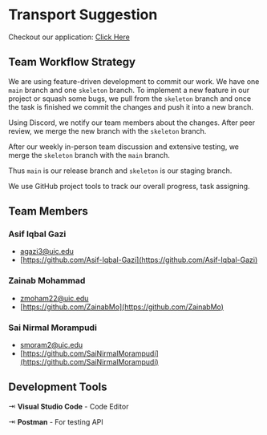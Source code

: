 # Transport Suggestion
Checkout our application: [Click Here](https://tinyurl.com/npa8tsyj)

## Team Workflow Strategy
We are using feature-driven development to commit our work. We have one `main` branch and one `skeleton` branch. To implement a new feature in our project or squash some bugs, we pull from the `skeleton` branch and once the task is finished we commit the changes and push it into a new branch. 

Using Discord, we notify our team members about the changes. After peer review, we merge the new branch with the `skeleton` branch.

After our weekly in-person team discussion and extensive testing, we merge the `skeleton` branch with the `main` branch.

Thus `main` is our release branch and `skeleton` is our staging branch.

We use GitHub project tools to track our overall progress, task assigning.



## Team Members
### Asif Iqbal Gazi 
- [agazi3@uic.edu](agazi3@uic.edu)
- [https://github.com/Asif-Iqbal-Gazi](https://github.com/Asif-Iqbal-Gazi)

###  Zainab Mohammad 
- [zmoham22@uic.edu](zmoham22@uic.edu)
- [https://github.com/ZainabMo](https://github.com/ZainabMo)

### Sai Nirmal Morampudi 
- [smoram2@uic.edu](smoram2@uic.edu)
- [https://github.com/SaiNirmalMorampudi](https://github.com/SaiNirmalMorampudi)

## Development Tools
⇥ **Visual Studio Code** - Code Editor

⇥ **Postman** - For testing API
